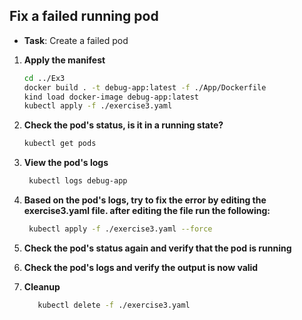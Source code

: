 ## **Fix a failed running pod**

- **Task**: Create a failed  pod

1. **Apply the manifest**
   ```bash
   cd ../Ex3
   docker build . -t debug-app:latest -f ./App/Dockerfile
   kind load docker-image debug-app:latest
   kubectl apply -f ./exercise3.yaml
   ```

2. **Check the pod's status, is it in a running state?**
   ```bash
   kubectl get pods 
   ```
3. **View the pod's logs**
   ```bash
    kubectl logs debug-app
   ```
4. **Based on the pod's logs, try to fix the error by editing the exercise3.yaml file. after editing the file run the following:**
   ```bash
    kubectl apply -f ./exercise3.yaml --force
   ```
5. **Check the pod's status again and verify that the pod is running**
6. **Check the pod's logs and verify the output is now valid**
5. **Cleanup**
   ```bash
      kubectl delete -f ./exercise3.yaml
   ```